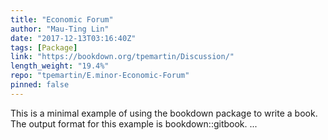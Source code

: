 ```yaml
---
title: "Economic Forum"
author: "Mau-Ting Lin"
date: "2017-12-13T03:16:40Z"
tags: [Package]
link: "https://bookdown.org/tpemartin/Discussion/"
length_weight: "19.4%"
repo: "tpemartin/E.minor-Economic-Forum"
pinned: false
---
```


This is a minimal example of using the bookdown package to write a book. The output format for this example is bookdown::gitbook. ...
